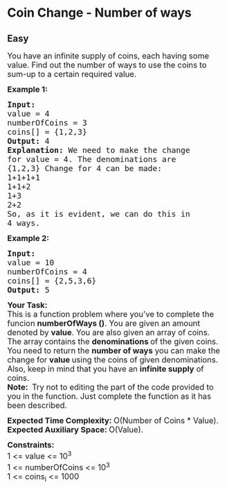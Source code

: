 # Coin Change - Number of ways
## Easy 
<div class="problem-statement">
                <p></p><p><span style="font-size:18px">You have an infinite supply of coins, each having some value. Find out the number of ways to use the coins to sum-up to a certain required value.</span></p>

<p><strong><span style="font-size:18px">Example 1:</span></strong></p>

<pre><strong><span style="font-size:18px">Input:
</span></strong><span style="font-size:18px">value = 4
numberOfCoins = 3
coins[] = {1,2,3}
<strong>Output: </strong>4<strong>
Explanation: </strong>We need to make the change
for value = 4. The denominations are
{1,2,3} Change for 4 can be made:
1+1+1+1
1+1+2
1+3
2+2
So, as it is evident, we can do this in
4 ways.</span>
</pre>

<p><strong><span style="font-size:18px">Example 2:</span></strong></p>

<pre><strong><span style="font-size:18px">Input:
</span></strong><span style="font-size:18px">value = 10
numberOfCoins = 4
coins[] = {2,5,3,6}
<strong>Output: </strong>5</span></pre>

<p><strong><span style="font-size:18px">Your Task:</span></strong><br>
<span style="font-size:18px">This is a function problem where you've to complete the funcion <strong>numberOfWays ()</strong>. You are given an amount denoted by <strong>value</strong>. You are also given an array of coins. The array<strong> </strong>contains the <strong>denominations </strong>of the given coins. You need to return the <strong>number of ways</strong> you can make the change for <strong>value </strong>using the coins of given denominations. Also, keep in mind that you have an&nbsp;<strong>infinite supply</strong> of coins.<br>
<strong>Note:&nbsp;</strong>&nbsp;Try not to editing the part of the code provided to you in the function. Just complete the function as it has been described.</span></p>

<p><span style="font-size:18px"><strong>Expected Time Complexity:&nbsp;</strong>O(Number of Coins * Value).<br>
<strong>Expected Auxiliary Space:&nbsp;</strong>O(Value).</span></p>

<p><strong><span style="font-size:18px">Constraints:</span></strong><br>
<span style="font-size:18px">1 &lt;= value &lt;= 10<sup>3</sup><br>
1 &lt;= numberOfCoins &lt;= 10<sup>3</sup><br>
1 &lt;= coins<sub>i</sub> &lt;= 1000</span></p>
 <p></p>
            </div>